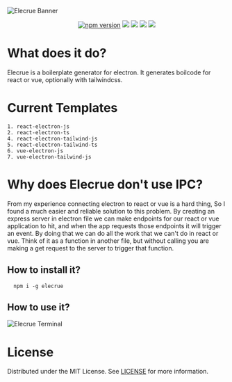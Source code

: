 ![Elecrue Banner](https://user-images.githubusercontent.com/63385587/135675383-1c74f040-d8a9-49a4-a035-a0fcc4edac0c.png)

<div align="center">
<a href="https://badge.fury.io/js/elecrue" target="_blank" ><img src="https://badge.fury.io/js/elecrue.svg" alt="npm version"/></a>
<img src="https://img.shields.io/badge/Electron-2B2E3A?style=for-the-badge&logo=electron&logoColor=9FEAF9"/>
<img src="https://img.shields.io/badge/Vue.js-35495E?style=for-the-badge&logo=vuedotjs&logoColor=4FC08D"/>
<img src="https://img.shields.io/badge/Tailwind_CSS-38B2AC?style=for-the-badge&logo=tailwind-css&logoColor=white"/>
<img src="https://img.shields.io/badge/React-20232A?style=for-the-badge&logo=react&logoColor=61DAFB"/>
</div>
  
# What does it do?
Elecrue is a boilerplate generator for electron. It generates boilcode for react or vue, optionally with tailwindcss.

# Current Templates
```
1. react-electron-js
2. react-electron-ts
4. react-electron-tailwind-js
5. react-electron-tailwind-ts
6. vue-electron-js
7. vue-electron-tailwind-js
```

# Why does Elecrue don't use IPC?
From my experience connecting electron to react or vue is a hard thing, So I found a much easier and reliable solution to this problem. By creating an express server in electron file we can make endpoints for our react or vue application to hit, and when the app requests those endpoints it will trigger an event. By doing that we can do all the work that we can't do in react or vue. Think of it as a function in another file, but without calling you are making a get request to the server to trigger that function.

## How to install it?
```
  npm i -g elecrue
```
## How to use it?
![Elecrue Terminal](https://user-images.githubusercontent.com/63385587/132942925-bbd9a3db-63c9-4cd3-be4b-45ab6a9749ef.png)


# License
Distributed under the MIT License. See [LICENSE](https://github.com/RajvirSingh1313/Elecrue/blob/master/LICENSE) for more information. 
